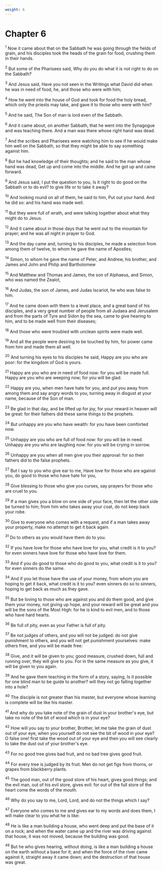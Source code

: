 ```yaml
---
weight: 6
---
```


# Chapter 6

<sup>1</sup> Now it came about that on the Sabbath he was going through the fields of grain, and his disciples took the heads of the grain for food, crushing them in their hands. 

<sup>2</sup> But some of the Pharisees said, Why do you do what it is not right to do on the Sabbath? 

<sup>3</sup> And Jesus said, Have you not seen in the Writings what David did when he was in need of food, he, and those who were with him; 

<sup>4</sup> How he went into the house of God and took for food the holy bread, which only the priests may take, and gave it to those who were with him? 

<sup>5</sup> And he said, The Son of man is lord even of the Sabbath. 

<sup>6</sup> And it came about, on another Sabbath, that he went into the Synagogue and was teaching there. And a man was there whose right hand was dead. 

<sup>7</sup> And the scribes and Pharisees were watching him to see if he would make him well on the Sabbath, so that they might be able to say something against him. 

<sup>8</sup> But he had knowledge of their thoughts; and he said to the man whose hand was dead, Get up and come into the middle. And he got up and came forward. 

<sup>9</sup> And Jesus said, I put the question to you, Is it right to do good on the Sabbath or to do evil? to give life or to take it away? 

<sup>10</sup> And looking round on all of them, he said to him, Put out your hand. And he did so: and his hand was made well. 

<sup>11</sup> But they were full of wrath, and were talking together about what they might do to Jesus. 

<sup>12</sup> And it came about in those days that he went out to the mountain for prayer; and he was all night in prayer to God. 

<sup>13</sup> And the day came and, turning to his disciples, he made a selection from among them of twelve, to whom he gave the name of Apostles; 

<sup>14</sup> Simon, to whom he gave the name of Peter, and Andrew, his brother, and James and John and Philip and Bartholomew 

<sup>15</sup> And Matthew and Thomas and James, the son of Alphaeus, and Simon, who was named the Zealot, 

<sup>16</sup> And Judas, the son of James, and Judas Iscariot, he who was false to him. 

<sup>17</sup> And he came down with them to a level place, and a great band of his disciples, and a very great number of people from all Judaea and Jerusalem and from the parts of Tyre and Sidon by the sea, came to give hearing to him, and to be made well from their diseases; 

<sup>18</sup> And those who were troubled with unclean spirits were made well. 

<sup>19</sup> And all the people were desiring to be touched by him, for power came from him and made them all well. 

<sup>20</sup> And turning his eyes to his disciples he said, Happy are you who are poor: for the kingdom of God is yours. 

<sup>21</sup> Happy are you who are in need of food now: for you will be made full. Happy are you who are weeping now; for you will be glad. 

<sup>22</sup> Happy are you, when men have hate for you, and put you away from among them and say angry words to you, turning away in disgust at your name, because of the Son of man. 

<sup>23</sup> Be glad in that day, and be lifted up for joy, for your reward in heaven will be great: for their fathers did these same things to the prophets. 

<sup>24</sup> But unhappy are you who have wealth: for you have been comforted now. 

<sup>25</sup> Unhappy are you who are full of food now: for you will be in need. Unhappy are you who are laughing now: for you will be crying in sorrow. 

<sup>26</sup> Unhappy are you when all men give you their approval: for so their fathers did to the false prophets. 

<sup>27</sup> But I say to you who give ear to me, Have love for those who are against you, do good to those who have hate for you, 

<sup>28</sup> Give blessing to those who give you curses, say prayers for those who are cruel to you. 

<sup>29</sup> If a man gives you a blow on one side of your face, then let the other side be turned to him; from him who takes away your coat, do not keep back your robe. 

<sup>30</sup> Give to everyone who comes with a request, and if a man takes away your property, make no attempt to get it back again. 

<sup>31</sup> Do to others as you would have them do to you. 

<sup>32</sup> If you have love for those who have love for you, what credit is it to you? for even sinners have love for those who have love for them. 

<sup>33</sup> And if you do good to those who do good to you, what credit is it to you? for even sinners do the same. 

<sup>34</sup> And if you let those have the use of your money, from whom you are hoping to get it back, what credit is it to you? even sinners do so to sinners, hoping to get back as much as they gave. 

<sup>35</sup> But be loving to those who are against you and do them good, and give them your money, not giving up hope, and your reward will be great and you will be the sons of the Most High: for he is kind to evil men, and to those who have hard hearts. 

<sup>36</sup> Be full of pity, even as your Father is full of pity. 

<sup>37</sup> Be not judges of others, and you will not be judged: do not give punishment to others, and you will not get punishment yourselves: make others free, and you will be made free: 

<sup>38</sup> Give, and it will be given to you; good measure, crushed down, full and running over, they will give to you. For in the same measure as you give, it will be given to you again. 

<sup>39</sup> And he gave them teaching in the form of a story, saying, Is it possible for one blind man to be guide to another? will they not go falling together into a hole? 

<sup>40</sup> The disciple is not greater than his master, but everyone whose learning is complete will be like his master. 

<sup>41</sup> And why do you take note of the grain of dust in your brother's eye, but take no note of the bit of wood which is in your eye? 

<sup>42</sup> How will you say to your brother, Brother, let me take the grain of dust out of your eye, when you yourself do not see the bit of wood in your eye? O false one! first take the wood out of your eye and then you will see clearly to take the dust out of your brother's eye. 

<sup>43</sup> For no good tree gives bad fruit, and no bad tree gives good fruit. 

<sup>44</sup> For every tree is judged by its fruit. Men do not get figs from thorns, or grapes from blackberry plants. 

<sup>45</sup> The good man, out of the good store of his heart, gives good things; and the evil man, out of his evil store, gives evil: for out of the full store of the heart come the words of the mouth. 

<sup>46</sup> Why do you say to me, Lord, Lord, and do not the things which I say? 

<sup>47</sup> Everyone who comes to me and gives ear to my words and does them, I will make clear to you what he is like: 

<sup>48</sup> He is like a man building a house, who went deep and put the base of it on a rock; and when the water came up and the river was driving against that house, it was not moved, because the building was good. 

<sup>49</sup> But he who gives hearing, without doing, is like a man building a house on the earth without a base for it; and when the force of the river came against it, straight away it came down; and the destruction of that house was great. 


